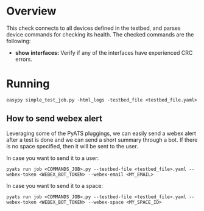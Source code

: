 # Overview

This check connects to all devices defined in the testbed, and parses device
commands for checking its health. The checked commands are the following:
* **show interfaces:** Verify if any of the interfaces have experienced CRC errors.

# Running

```
easypy simple_test_job.py -html_logs -testbed_file <testbed_file.yaml>
```

## How to send webex alert

Leveraging some of the PyATS pluggings, we can easily send a webex alert after a test is done and we can send a short summary through a bot. If there is no space specified, then it will be sent to the user. 

In case you want to send it to a user:

    pyats run job <COMMANDS_JOB>.py --testbed-file <testbed_file>.yaml --webex-token <WEBEX_BOT_TOKEN> --webex-email <MY_EMAIL> 
    
In case you want to send it to a space:

    pyats run job <COMMANDS_JOB>.py --testbed-file <testbed_file>.yaml --webex-token <WEBEX_BOT_TOKEN> --webex-space <MY_SPACE_ID>
